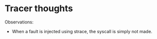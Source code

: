 # Tracer thoughts

Observations:
- When a fault is injected using strace, the syscall is simply not made.
